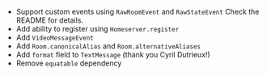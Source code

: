 - Support custom events using `RawRoomEvent` and `RawStateEvent`
  Check the README for details.
- Add ability to register using `Homeserver.register`
- Add `VideoMessageEvent`
- Add `Room.canonicalAlias` and `Room.alternativeAliases`
- Add `format` field to `TextMessage` (thank you Cyril Dutrieux!)
- Remove `equatable` dependency